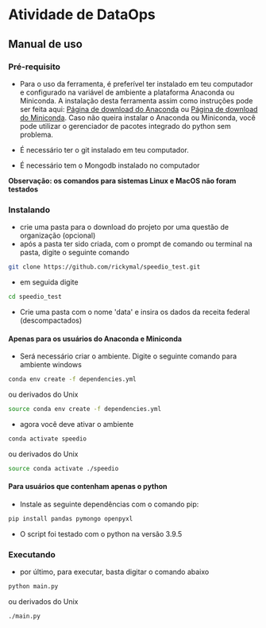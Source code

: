 # Atividade de DataOps

## Manual de uso

### Pré-requisito
- Para o uso da ferramenta, é preferível ter instalado em teu computador e configurado na variável de ambiente a plataforma Anaconda ou Miniconda.
A instalação desta ferramenta assim como instruções pode ser feita aqui: [Página de download do Anaconda](https://www.anaconda.com/products/individual) ou [Página de download do Miniconda](https://docs.conda.io/en/latest/miniconda.html). Caso não queira instalar o Anaconda ou Miniconda, você pode utilizar o gerenciador de pacotes integrado do python sem problema.

- É necessário ter o git instalado em teu computador.

- É necessário tem o Mongodb instalado no computador

**Observação: os comandos para sistemas Linux e MacOS não foram testados**

### Instalando

- crie uma pasta para o download do projeto por uma questão de organização (opcional)
- após a pasta ter sido criada, com o prompt de comando ou terminal na pasta, digite o seguinte comando
```bash
git clone https://github.com/rickymal/speedio_test.git
```
- em seguida digite
```bash
cd speedio_test
```
- Crie uma pasta com o nome 'data' e insira os dados da receita federal (descompactados)
#### Apenas para os usuários do Anaconda e Miniconda
- Será necessário criar o ambiente. Digite o seguinte comando para ambiente windows 
```bash
conda env create -f dependencies.yml
```
ou derivados do Unix
```bash
source conda env create -f dependencies.yml
```
- agora você deve ativar o ambiente
```bash
conda activate speedio
```
ou derivados do Unix
```bash
source conda activate ./speedio
```
#### Para usuários que contenham apenas o python
- Instale as seguinte dependências com o comando pip:
```bash
pip install pandas pymongo openpyxl
```
- O script foi testado com o python na versão 3.9.5


### Executando
- por último, para executar, basta digitar o comando abaixo
```bash
python main.py
```
ou derivados do Unix
```
./main.py
```



